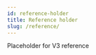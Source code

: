 ```yaml
---
id: reference-holder
title: Reference holder
slug: /reference/
---
```


Placeholder for V3 reference